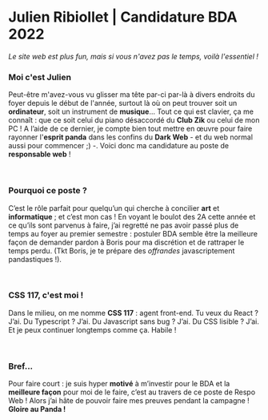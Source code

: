 # Julien Ribiollet | Candidature BDA 2022

_Le site web est plus fun, mais si vous n'avez pas le temps, voilà l'essentiel !_

### Moi c'est Julien

Peut-être m'avez-vous vu glisser ma tête par-ci par-là à divers endroits du foyer depuis le début de l'année, surtout là où on peut trouver soit un **ordinateur**, soit un instrument de **musique**... Tout ce qui est clavier, ça me connaît : que ce soit celui du piano désaccordé du **Club Zik** ou celui de mon PC ! A l’aide de ce dernier, je compte bien tout mettre en œuvre pour faire rayonner l'**esprit panda** dans les confins du **Dark Web** - et du web normal aussi pour commencer ;) -. Voici donc ma candidature au poste de **responsable web** !

<br>

### Pourquoi ce poste ?

C’est le rôle parfait pour quelqu’un qui cherche à concilier **art** et **informatique** ; et c’est mon cas ! En voyant le boulot des 2A cette année et ce qu’ils sont parvenus à faire, j’ai regretté ne pas avoir passé plus de temps au foyer au premier semestre : postuler BDA semble être la meilleure façon de demander pardon à Boris pour ma discrétion et de rattraper le temps perdu. (Tkt Boris, je te prépare des _offrandes_ javascriptement pandastiques !).</p>

<br>

### CSS 117, c'est moi !

Dans le milieu, on me nomme **CSS 117** : agent front-end. Tu veux du React ? J’ai. Du Typescript ? J’ai. Du Javascript sans bug ? J’ai. Du CSS lisible ? J’ai. Et je peux continuer longtemps comme ça. Habile !

<br>

### Bref...

Pour faire court : je suis hyper **motivé** à m’investir pour le BDA et la **meilleure façon** pour moi de le faire, c’est au travers de ce poste de Respo Web ! Alors j’ai hâte de pouvoir faire mes preuves pendant la campagne ! **Gloire au Panda !**</p>
